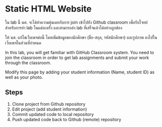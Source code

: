 # Static HTML Website

ใน lab นี้ นศ. จะได้ทำความคุ้นเคยกับการ join เข้าไปยัง Github classroom เพื่อรับโจทย์สำหรับการทำ lab ในแต่ละครั้ง และสามารถส่ง lab ที่เสร็จแล้วได้อย่างถูกต้อง

ให้ นศ. แก้ไขเว็บเพจต่อนี้ โดยเพิ่มข้อมูลของนักศึกษา (ชื่อ-สกุล, รหัสนักศึกษา) และรูปภาพ ลงไปในเว็บเพจในส่วนที่กำหนด

In this lab, you will get familiar with GitHub Classroom system. You need to join the classroom in order to get lab assignments and submit your work through the classroom.

Modify this page by adding your student information (Name, student ID) as well as your photo.


## Steps
1. Clone project from Github repository
2. Edit project (add student information)
3. Commit updated code to local repository
4. Push updated code back to Github (remote) repository
